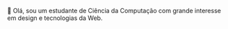 👋 Olá, sou um estudante de Ciência da Computação com grande interesse em design e tecnologias da Web.
